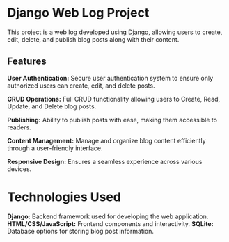 # Django Web Log Project 
This project is a web log developed using Django, allowing users to create, edit, delete, and publish blog posts along with their content.
## Features
**User Authentication:** Secure user authentication system to ensure only authorized users can create, edit, and delete posts.

**CRUD Operations:** Full CRUD functionality allowing users to Create, Read, Update, and Delete blog posts.

**Publishing:** Ability to publish posts with ease, making them accessible to readers.

**Content Management:** Manage and organize blog content efficiently through a user-friendly interface.

**Responsive Design:** Ensures a seamless experience across various devices.

# Technologies Used
**Django:** Backend framework used for developing the web application.
**HTML/CSS/JavaScript:** Frontend components and interactivity.
**SQLite:** Database options for storing blog post information.
